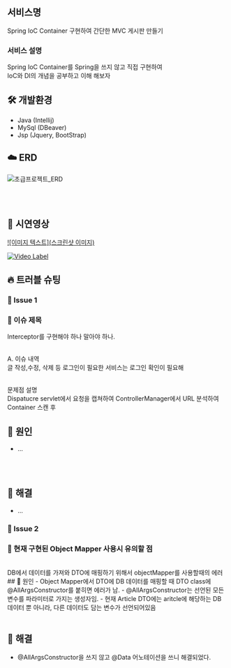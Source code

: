 ## 서비스명
Spring IoC Container 구현하여 간단한 MVC 게시판 만들기

### 서비스 설명
Spring IoC Container를 Spring을 쓰지 않고 직접 구현하여 <br />
IoC와 DI의 개념을 공부하고 이해 해보자

## 🛠 개발환경
- Java (Intellij)
- MySql (DBeaver)
- Jsp (Jquery, BootStrap)

## ☁️ ERD

![초급프로젝트_ERD](https://i.imgur.com/NuLQFMU.png)

<br>
<br>

## 👀 시연영상
[![이미지 텍스트](스크린샷 이미지)](유투브링크)

[![Video Label](http://img.youtube.com/vi/'유튜브주소의id'/0.jpg)](https://youtu.be/'유튜브주소의id')

## 🔥 트러블 슈팅

### 🚨 Issue 1
### 🚧 이슈 제목
Interceptor를 구현해야 하나 말아야 하나.<br /><br />

A. 이슈 내역 <br />
글 작성,수정, 삭제 등 로그인이 필요한 서비스는 로그인 확인이 필요해 <br /><br />

문제점 설명 <br />
Dispatucre servlet에서 요청을 캡쳐하여 ControllerManager에서 URL 분석하여 Container 스캔 후 <br />

## 🛑 원인
- ...
<br>
<br>

## 🚥 해결
- ...

### 🚨 Issue 2
### 🚧 현재 구현된 Object Mapper 사용시 유의할 점

<br>
DB에서 데이터를 가져와 DTO에 매핑하기 위해서 objectMapper를 사용할때의 에러
<br>
## 🛑 원인
- Object Mapper에서 DTO에 DB 데이터를 매핑할 때 DTO class에 @AllArgsConstructor를 붙히면 에러가 남.
- @AllArgsConstructor는 선언된 모든 변수를 파라미터로 가지는 생성자임.
- 현재 Article DTO에는 aritcle에 해당하는 DB 데이터 뿐 아니라, 다른 데이터도 담는 변수가 선언되어있음

<br>
<br>

## 🚥 해결
- @AllArgsConstructor을 쓰지 않고 @Data 어노테이션을 쓰니 해결되었다.
